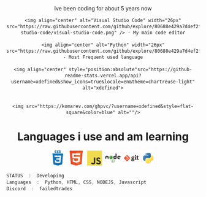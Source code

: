 <div id="header" align="center">
    Ive been coding for about 5 years now

    <img align="center" alt="Visual Studio Code" width="26px" src="https://raw.githubusercontent.com/github/explore/80688e429a7d4ef2fca1e82350fe8e3517d3494d/topics/visual-studio-code/visual-studio-code.png" /> - My main code editor

    <img align="center" alt="Python" width="26px" src="https://raw.githubusercontent.com/github/explore/80688e429a7d4ef2fca1e82350fe8e3517d3494d/topics/python/python.png"/> - Most Frequent used language

    <img align="center" style="position:absolute"src="https://github-readme-stats.vercel.app/api?username=xdefined&show_icons=true&locale=en&theme=chartreuse-light" alt="xdefined">


    <img src="https://komarev.com/ghpvc/?username=xdefined&style=flat-square&color=blue" alt=""/>

</div>

<div  align="center">
    <h1> Languages i use and am learning </h1>
    <img src="https://github.com/devicons/devicon/blob/master/icons/css3/css3-plain-wordmark.svg"  title="CSS3" alt="CSS" width="40" height="40"/>&nbsp;
    <img src="https://github.com/devicons/devicon/blob/master/icons/html5/html5-original.svg" title="HTML5" alt="HTML" width="40" height="40"/>&nbsp;
    <img src="https://github.com/devicons/devicon/blob/master/icons/javascript/javascript-original.svg" title="JavaScript" alt="JavaScript" width="40" height="40"/>&nbsp;
    <img src="https://github.com/devicons/devicon/blob/master/icons/nodejs/nodejs-original-wordmark.svg" title="NodeJS" alt="NodeJS" width="40" height="40"/>&nbsp;
    <img src="https://github.com/devicons/devicon/blob/master/icons/git/git-original-wordmark.svg" title="Git" **alt="Git" width="40" height="40"/>
    <img src="https://raw.githubusercontent.com/github/explore/80688e429a7d4ef2fca1e82350fe8e3517d3494d/topics/python/python.png" title="Python" **alt="Python" width="40" height="40"/>
</div>

```csharp
STATUS  :  Developing
Languages  :  Python, HTML, CSS, NODEJS, Javascript
Discord  :  failedtrades
```
